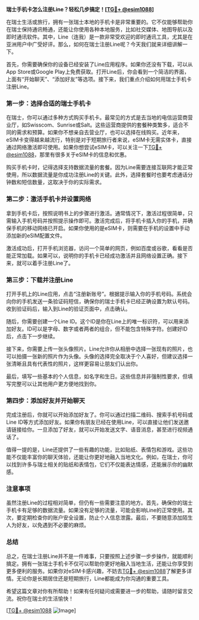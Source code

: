 **瑞士手机卡怎么注册Line？轻松几步搞定！[[TG💪+ @esim1088](https://t.me/s/esim1088)]**

在瑞士生活或旅行，拥有一张瑞士本地的手机卡是非常重要的。它不仅能够帮助你在瑞士保持通讯畅通，还能让你使用各种本地服务，比如社交媒体、地图导航以及即时通讯软件。其中，Line（连我）是一款非常受欢迎的即时通讯工具，尤其是在亚洲用户中广受好评。那么，如何在瑞士注册Line呢？今天我们就来详细讲解一下。

首先，你需要确保你的设备已经安装了Line应用程序。如果你还没有下载，可以从App Store或Google Play上免费获取。打开Line后，你会看到一个简洁的界面，上面有“开始聊天”、“添加好友”等选项。接下来，我们重点介绍如何用瑞士手机卡注册Line。

### 第一步：选择合适的瑞士手机卡

在瑞士，你可以通过多种方式购买手机卡。最常见的方式是去当地的电信运营商营业厅，如Swisscom、Sunrise或Salt。这些运营商提供的套餐种类繁多，适合不同的需求和预算。如果你不想亲自去营业厅，也可以选择在线购买。近年来，eSIM卡变得越来越流行，特别是对于短期旅行者来说，eSIM卡无需实体卡，直接通过网络激活即可使用。如果你想尝试eSIM卡，可以关注一下[TG💪+ @esim1088](https://t.me/s/esim1088)，那里有很多关于eSIM卡的信息和优惠。

购买手机卡时，记得选择支持数据流量的套餐。因为Line需要连接互联网才能正常使用，所以数据流量是你成功注册Line的关键。此外，选择套餐时也要考虑通话分钟数和短信数量，这取决于你的实际需求。

### 第二步：激活手机卡并设置网络

拿到手机卡后，按照说明书上的步骤进行激活。通常情况下，激活过程很简单，只需输入手机号码并按照提示操作即可。激活完成后，将手机卡插入你的手机，并确保手机的移动网络已开启。如果你使用的是eSIM卡，则需要在手机的设置中手动添加新的eSIM配置文件。

激活成功后，打开手机浏览器，访问一个简单的网页，例如百度或谷歌，看看是否能正常加载。如果可以，说明你的手机卡已经成功激活并且网络设置正确。接下来，就可以着手注册Line了。

### 第三步：下载并注册Line

打开手机上的Line应用，点击“注册新账号”。根据提示输入你的手机号码。系统会向你的手机发送一条验证码短信，确保你的瑞士手机卡已经正确设置为默认号码。收到验证码后，输入到Line的验证页面中，点击确认。

随后，你需要创建一个Line ID。这个ID是你在Line上的唯一标识符，可以用来添加好友。ID可以是字母、数字或者两者的组合，但不能包含特殊字符。创建好ID后，点击下一步继续。

接下来，你需要上传一张头像照片。Line允许你从相册中选择一张现有的照片，也可以拍摄一张新的照片作为头像。头像的选择完全取决于个人喜好，但建议选择一张清晰且具有代表性的照片，这样更容易让朋友们认出你。

最后，填写一些基本的个人信息，如名字和生日。这些信息并非强制性要求，但填写完整可以让其他用户更方便地找到你。

### 第四步：添加好友并开始聊天

完成注册后，你就可以开始添加好友了。你可以通过扫描二维码、搜索手机号码或Line ID等方式添加好友。如果你有朋友已经在使用Line，可以直接让他们发送邀请链接给你。一旦添加了好友，就可以开始发送文字、语音消息，甚至进行视频通话了。

值得一提的是，Line还提供了一些有趣的功能，比如贴纸、表情包和游戏。这些功能不仅能丰富你的聊天体验，还能让你更好地融入当地文化。例如，在瑞士，你可以找到许多与瑞士相关的贴纸和表情包，它们不仅能表达情感，还能展示你的幽默感。

### 注意事项

虽然注册Line的过程相对简单，但仍有一些需要注意的地方。首先，确保你的瑞士手机卡有足够的数据流量。如果没有足够的流量，可能会影响Line的正常使用。其次，要定期检查你的账户安全设置，防止个人信息泄露。最后，不要随意添加陌生人为好友，以免遇到不必要的麻烦。

### 总结

总之，在瑞士注册Line并不是一件难事，只要按照上述步骤一步步操作，就能顺利搞定。拥有一张瑞士手机卡不仅可以帮助你更好地融入当地生活，还能让你享受到更多便利的服务。如果你对eSIM卡感兴趣，不妨去[TG💪+ @esim1088](https://t.me/s/esim1088)了解更多详情。无论你是长期居住还是短期旅行，Line都能成为你沟通的重要工具。

希望这篇文章对你有所帮助！如果有任何疑问或需要进一步的帮助，请随时留言交流。祝你在瑞士的生活愉快！

[[TG💪+ @esim1088](https://t.me/s/esim1088) ![Image](https://i.postimg.cc/4NQfJmqS/Snipaste-2025-05-13-00-14-12.png)]